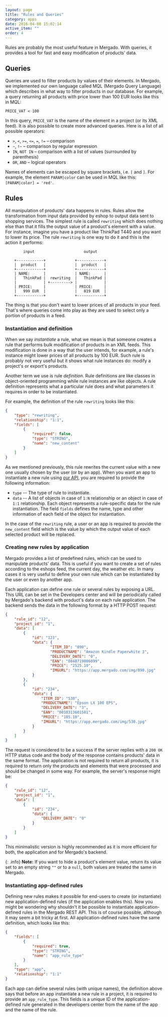 ```yaml
---
layout: page
title: "Rules and Queries"
category: apps
date: 2016-04-08 15:02:14
active_item: ""
order: 4
---
```


Rules are probably the most useful feature in Mergado. With queries, it provides a tool for fast and easy modification of products' data.

## Queries

Queries are used to filter products by values of their elements. In Mergado, we implemented our own language called MQL (Mergado Query Language) which describes in what way to filter products in our database. For example, a query returning all products with price lower than 100 EUR looks like this in MQL:

```
PRICE_VAT < 100
```

In this query, `PRICE_VAT` is the name of the element in a project (or its XML feed). It is also possible to create more advanced queries. Here is a list of all possible operators:

* `>`, `<`, `>=`, `<=`, `=`, `!=` – comparison
* `~`, `!~` – comparison by regular expression
* `IN`, `NOT IN` – comparison with a list of values (surrounded by parenthesis)
* `OR`, `AND` – logical operators

Names of elements can be escaped by square brackets, i.e. `[` and `]`. For example, the element `PARAM|color` can be used in MQL like this: `[PARAM|color] = 'red'`.

## Rules

All manipulation of products' data happens in rules. Rules allow the transformation from input data provided by eshop to output data sent to shopping services. The simplest rule is called `rewriting` which does nothing else than that it fills the output value of a product's element with a value. For instance, imagine you have a product like ThinkPad T440 and you want to lower its price. The rule `rewriting` is one way to do it and this is the action it performs:

```
        input                      output

    +------------+             +------------+
    |  product   |             |  product   |
    +------------+             +------------+
    | NAME:      |             | NAME:      |
    |   ThinkPad |  rewriting  |   ThinkPad |
    |            | +---------> |            |
    | PRICE:     |             | PRICE:     |
    |   999 EUR  |             |   819 EUR  |
    +------------+             +------------+
```

The thing is that you don't want to lower prices of all products in your feed. That's where queries come into play as they are used to select only a portion of products in a feed.

### Instantiation and definition

When we say _instantiate_ a rule, what we mean is that someone creates a rule that performs bulk modification of products in an XML feeds. This modification is done in a way that the user intends, for example, a rule's instance might lower prices of all products by 100 EUR. Such rule is probably not very useful but it shows what rule instances do: modify a project's or export's products.

Another term we use is rule _definition_. Rule definitions are like classes in object-oriented programming while rule instances are like objects. A rule definition represents what a particular rule does and what parameters it requires in order to be instantiated.

For example, the definition of the rule `rewriting` looks like this:

```json
{
    "type": "rewriting",
    "relationship": "1:1",
    "fields": [
        {
            "required": false,
            "type": "STRING",
            "name": "new_content"
        }
    ]
}
```

As we mentioned previously, this rule rewrites the current value with a new one usually chosen by the user (or by an app). When you want an app to instantiate a new rule using [our API](http://docs.mergado.apiary.io/#reference/rules), you are required to provide the following information:

- `type` -- The type of rule to instantiate.
- `data` -- A list of objects in case of `1:N` relationship or an object in case of `1:1` relationship. Each object represents a rule-specific data for the rule instantiation. The field `fields` defines the name, type and other information of each field of the object for instantiation.

In the case of the `rewriting` rule, a user or an app is required to provide the `new_content` field which is the value by which the output value of each selected product will be replaced.

### Creating new rules by application

Mergado provides a list of predefined rules, which can be used to manipulate products' data. This is useful if you want to create a set of rules according to the eshops feed, the current day, the weather etc. In many cases it is very useful to define your own rule which can be instantiated by the user or even by another app.

Each application can define one rule or several rules by exposing a URL. This URL can be set in the Developers center and will be periodically called by Mergado's backend with product's data on each rule application. The backend sends the data in the following format by a HTTP POST request:

```json
{
    "rule_id": "12",
    "project_id": "1",
    "data": [
        {
            "id": "123",
            "data": {
                    "ITEM_ID": "890",
                    "PRODUCTNAME": "Amazon Kindle Paperwhite 3",
                    "DELIVERY_DATE": "0",
                    "EAN": "0848719006099",
                    "PRICE": "2525.10",
                    "IMGURL": "https://app.mergado.com/img/890.jpg"
            }
        },
        {
            "id": "234",
            "data": {
                "ITEM_ID": "530",
                "PRODUCTNAME": "Epson LX 100 EPS",
                "DELIVERY_DATE": "3",
                "EAN": "0010313601581",
                "PRICE": "185.10",
                "IMGURL": "https://app.mergado.com/img/530.jpg"
            }
        }
    ]
}
```

The request is considered to be a success if the server replies with a `200 OK` HTTP status code and the body of the response contains products' data in the same format. The application is not required to return all products, it is required to return only the products and elements that were processed and should be changed in some way. For example, the server's response might be:

```json
{
    "rule_id": "12",
    "project_id": "1",
    "data": [
        {
            "id": "234",
            "data": {
                "DELIVERY_DATE": "0"
            }
        }
    ]
}
```

This minimalistic version is highly recommended as it is more efficient for both, the application and for Mergado's backend.

{: .info}
**Note:** If you want to hide a product's element value, return its value set to an empty string `""` or to a `null`, both values are treated the same in Mergado.

### Instantiating app-defined rules

Defining new rules makes it possible for end-users to create (or instantiate) new application-defined rules (if the application enables this). Now you might be wondering why shouldn't it be possible to instantiate application-defined rules in the Mergado REST API. This is of course possible, although it may seem a bit tricky at first. All application-defined rules have the same definition, which looks like this:

```json
{
    "fields": [
        {
            "required": true,
            "type": "STRING",
            "name": "app_rule_type"
        }
    ],
    "type": "app",
    "relationship": "1:1"
}
```

Each app can define several rules (with unique names), the definition above says that before an app instantiate a new rule in a project, it is required to provide an `app_rule_type`. This fields is a unique ID of the application-defined rule generated in the developers center from the name of the app and the name of the rule.
